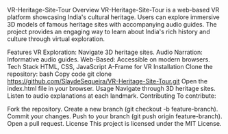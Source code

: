 VR-Heritage-Site-Tour
Overview
VR-Heritage-Site-Tour is a web-based VR platform showcasing India's cultural heritage. Users can explore immersive 3D models of famous heritage sites with accompanying audio guides. The project provides an engaging way to learn about India's rich history and culture through virtual exploration.

Features
VR Exploration: Navigate 3D heritage sites.
Audio Narration: Informative audio guides.
Web-Based: Accessible on modern browsers.
Tech Stack
HTML, CSS, JavaScript
A-Frame for VR
Installation
Clone the repository:
bash
Copy code
git clone https://github.com/SlaydeSequeira/VR-Heritage-Site-Tour.git
Open the index.html file in your browser.
Usage
Navigate through 3D heritage sites.
Listen to audio explanations at each landmark.
Contributing
To contribute:

Fork the repository.
Create a new branch (git checkout -b feature-branch).
Commit your changes.
Push to your branch (git push origin feature-branch).
Open a pull request.
License
This project is licensed under the MIT License.
